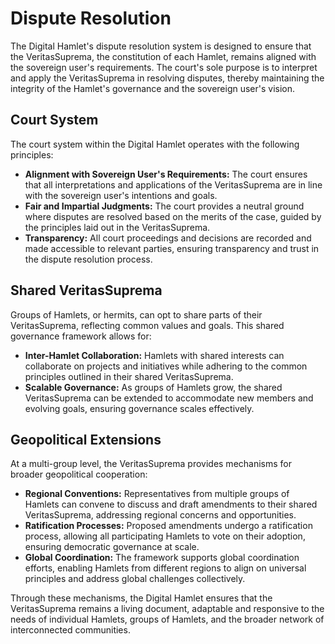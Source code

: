 # Dispute Resolution

The Digital Hamlet's dispute resolution system is designed to ensure that the VeritasSuprema, the constitution of each Hamlet, remains aligned with the sovereign user's requirements. The court's sole purpose is to interpret and apply the VeritasSuprema in resolving disputes, thereby maintaining the integrity of the Hamlet's governance and the sovereign user's vision.

## Court System

The court system within the Digital Hamlet operates with the following principles:

- **Alignment with Sovereign User's Requirements:** The court ensures that all interpretations and applications of the VeritasSuprema are in line with the sovereign user's intentions and goals.
- **Fair and Impartial Judgments:** The court provides a neutral ground where disputes are resolved based on the merits of the case, guided by the principles laid out in the VeritasSuprema.
- **Transparency:** All court proceedings and decisions are recorded and made accessible to relevant parties, ensuring transparency and trust in the dispute resolution process.

## Shared VeritasSuprema

Groups of Hamlets, or hermits, can opt to share parts of their VeritasSuprema, reflecting common values and goals. This shared governance framework allows for:

- **Inter-Hamlet Collaboration:** Hamlets with shared interests can collaborate on projects and initiatives while adhering to the common principles outlined in their shared VeritasSuprema.
- **Scalable Governance:** As groups of Hamlets grow, the shared VeritasSuprema can be extended to accommodate new members and evolving goals, ensuring governance scales effectively.

## Geopolitical Extensions

At a multi-group level, the VeritasSuprema provides mechanisms for broader geopolitical cooperation:

- **Regional Conventions:** Representatives from multiple groups of Hamlets can convene to discuss and draft amendments to their shared VeritasSuprema, addressing regional concerns and opportunities.
- **Ratification Processes:** Proposed amendments undergo a ratification process, allowing all participating Hamlets to vote on their adoption, ensuring democratic governance at scale.
- **Global Coordination:** The framework supports global coordination efforts, enabling Hamlets from different regions to align on universal principles and address global challenges collectively.

Through these mechanisms, the Digital Hamlet ensures that the VeritasSuprema remains a living document, adaptable and responsive to the needs of individual Hamlets, groups of Hamlets, and the broader network of interconnected communities.
